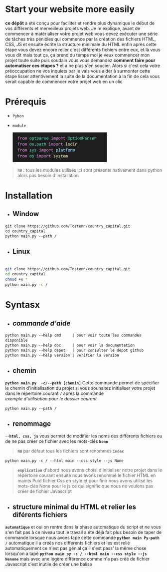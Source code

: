 # Start your website more easily

**ce dépôt** a été conçu pour faciliter et rendre plus dynamique le début de vos différents et merveilleux projets web. Je m'explique, avant de commencer à matérialiser votre projet web vous devez exécuter une série de tâches très pénibles qui commence par la création des fichiers HTML, CSS, JS et ensuite écrite la structure minimale du HTML enfin après cette étape vous devez encore relier c'est différents fichiers entre eux, et là vous vous dit mais tout ça, ça prend du temps moi je veux commencer mon projet toute suite puis soudain vous vous demandez **comment faire pour automatiser ces étapes ?** et à ne plus s'en soucier. Alors si c'est cela votre préoccupation ne vos inquiets par je vais vous aider à surmonter cette étape lisser attentivement la suite de la documentation à la fin de cela vous serait capable de commencer votre projet web en un clic

# Prérequis
+ `Pyhon`
- `module`<br>

   ![](https://raw.githubusercontent.com/Tostenn/Tostenn/main/module_web.png)
> `NB` :  tous les modules utilisés ici sont présents nativement dans python alors pas besoin d'installation

# Installation
+ ## Window
```window
git clone https://github.com/Tostenn/country_capital.git
cd country_capital
python main.py --path /
```
+ ## Linux 
```bash

git clone https://github.com/Tostenn/country_capital.git
cd country_capital
chmod +x *
python main.py -c /

```
# Syntasx
+ ## _commande d'aide_
```
python main.py --help cmd     | pour voir toute les commandes disponible
python main.py --help doc     | pour voir la documentation
python main.py --help depot   | pour consulter le depot github        
python main.py --help version | verifier la version
```
+ ## chemin

**`python main.py  -c/--path [chemin]`** Cette commande permet de spécifier le chemin d'initialisation du projet si vous souhaitez initialiser votre projet dans le répertoire courant `/` après la commande <br>
_exemple d'utilisation pour le dossier courant_
```
python main.py --path /
```
+ ## renommage
--**`html, css, js`** vous permet de modifier les noms des différents fichiers ou de ne pas créer ce fichier avec les mots-clés **`None`**
> **`NB`** par défaut tous les fichiers sont renommés **`index`**
```
python main.py -c / --html main --css style --js None
```
> **`explication`** d'abord nous avons choisi d'initialiser notre projet dans le répertoire courant ensuite nous avons renommé le fichier HTML en maints Puid fichier Css en style et pour finir nous avons utilisé les mots-clés None pour le js ce qui signifie que nous ne voulons pas créer de fichier Javascript

+ ## structure minimal du HTML et relier les diférents fichiers
**`automatique`** et oui on rentre dans la phase automatique du script et ne vous s'en fait pas à ce niveau tout le travail a été déjà fait plus besoin de taper de commande lorsque nous avons tapé cette commande **`python main Py-path /`** automatique il a créés nos différents fichiers et les est relié automatiquement ce n'est pas génial ça il s'est pass' la même chose lorsqu'on a tapé **`python main py -c / --html main --css style --js Nenone`** mais avec une légère différence comme n'a pas créé de fichier Javascript c'est inutile de créer une balise <script> et donc de la cour pas de bug vous vous demander est-ce que ça marche aussi avec le Css et bien que oui si vous décidez de ne créer que les fichiers HTML et Javascript automatique il les relie et n'implique pas la balise <lienk/>


+ _Exemple_
```
python main.py --path /
python main.py --path / --html None
python main.py --help version
```
# ce depot
 
> **__Toute amélioration sera la  `BIENVENUE`__** <br>
> **le script sera diponible le `7 mars à 00h00`**<br>
>**email _`kouyatosten@gmail.com`_**<br>
> **Statut :  `en cour`**
